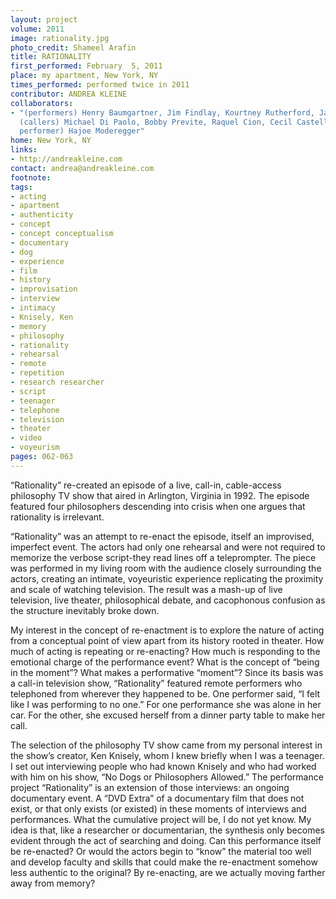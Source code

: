 ```yaml
---
layout: project
volume: 2011
image: rationality.jpg
photo_credit: Shameel Arafin
title: RATIONALITY
first_performed: February  5, 2011
place: my apartment, New York, NY
times_performed: performed twice in 2011
contributor: ANDREA KLEINE
collaborators:
- "(performers) Henry Baumgartner, Jim Findlay, Kourtney Rutherford, Jason Schuler;
  (callers) Michael Di Paolo, Bobby Previte, Raquel Cion, Cecil Castellucci; (video
  performer) Hajoe Moderegger"
home: New York, NY
links:
- http://andreakleine.com
contact: andrea@andreakleine.com
footnote: 
tags:
- acting
- apartment
- authenticity
- concept
- concept conceptualism
- documentary
- dog
- experience
- film
- history
- improvisation
- interview
- intimacy
- Knisely, Ken
- memory
- philosophy
- rationality
- rehearsal
- remote
- repetition
- research researcher
- script
- teenager
- telephone
- television
- theater
- video
- voyeurism
pages: 062-063
---
```


“Rationality” re-created an episode of a live, call-in, cable-access philosophy TV show that aired in Arlington, Virginia in 1992. The episode featured four philosophers descending into crisis when one argues that rationality is irrelevant. 

“Rationality” was an attempt to re-enact the episode, itself an improvised, imperfect event. The actors had only one rehearsal and were not required to memorize the verbose script-they read lines off a teleprompter. The piece was performed in my living room with the audience closely surrounding the actors, creating an intimate, voyeuristic experience replicating the proximity and scale of watching television. The result was a mash-up of live television, live theater, philosophical debate, and cacophonous confusion as the structure inevitably broke down. 

My interest in the concept of re-enactment is to explore the nature of acting from a conceptual point of view apart from its history rooted in theater. How much of acting is repeating or re-enacting? How much is responding to the emotional charge of the performance event? What is the concept of “being in the moment”? What makes a performative “moment”? Since its basis was a call-in television show, “Rationality” featured remote performers who telephoned from wherever they happened to be. One performer said, “I felt like I was performing to no one.” For one performance she was alone in her car. For the other, she excused herself from a dinner party table to make her call. 

The selection of the philosophy TV show came from my personal interest in the show’s creator, Ken Knisely, whom I knew briefly when I was a teenager. I set out interviewing people who had known Knisely and who had worked with him on his show, “No Dogs or Philosophers Allowed.” The performance project “Rationality” is an extension of those interviews: an ongoing documentary event. A “DVD Extra” of a documentary film that does not exist, or that only exists (or existed) in these moments of interviews and performances. What the cumulative project will be, I do not yet know. My idea is that, like a researcher or documentarian, the synthesis only becomes evident through the act of searching and doing. Can this performance itself be re-enacted? Or would the actors begin to “know” the material too well and develop faculty and skills that could make the re-enactment somehow less authentic to the original? By re-enacting, are we actually moving farther away from memory?
